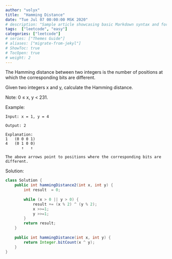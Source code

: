 ```yaml
---
author: "volyx"
title:  "Hamming Distance"
date: "Tue Jul 07 00:00:00 MSK 2020"
# description: "Sample article showcasing basic Markdown syntax and formatting for HTML elements."
tags:  ["leetcode", "easy"]
categories: ["leetcode"]
# series: ["Themes Guide"]
# aliases: ["migrate-from-jekyl"]
# ShowToc: true
# TocOpen: true
# weight: 2
---
```


The Hamming distance between two integers is the number of positions at which the corresponding bits are different.

Given two integers x and y, calculate the Hamming distance.

Note:
0 ≤ x, y < 231.

Example:
```
Input: x = 1, y = 4

Output: 2

Explanation:
1   (0 0 0 1)
4   (0 1 0 0)
       ↑   ↑

The above arrows point to positions where the corresponding bits are different.
```

Solution:

```java
class Solution {
    public int hammingDistance2(int x, int y) {
        int result  = 0;
        
        while (x > 0 || y > 0) {
            result += (x % 2) ^ (y % 2);
            x >>=1;
            y >>=1;
        }
        return result;
    }
    
    public int hammingDistance(int x, int y) {
        return Integer.bitCount(x ^ y);
    }
}
